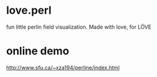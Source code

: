 # love.perl
fun little perlin field visualization. Made with love, for LÖVE

# online demo
http://www.sfu.ca/~xza194/perline/index.html

